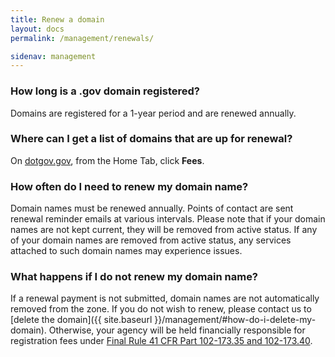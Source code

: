 ```yaml
---
title: Renew a domain
layout: docs
permalink: /management/renewals/

sidenav: management
---
```


### How long is a .gov domain registered?

Domains are registered for a 1-year period and are renewed annually.

### Where can I get a list of domains that are up for renewal?

On [dotgov.gov](https://www.dotgov.gov), from the Home Tab, click **Fees**.

### How often do I need to renew my domain name?

Domain names must be renewed annually. Points of contact are sent renewal reminder emails at various intervals. Please note that if your domain names are not kept current, they will be removed from active status. If any of your domain names are removed from active status, any services attached to such domain names may experience issues.

### What happens if I do not renew my domain name?

If a renewal payment is not submitted, domain names are not automatically removed from the zone. If you do not wish to renew, please contact us to [delete the domain]({{ site.baseurl }}/management/#how-do-i-delete-my-domain). Otherwise, your agency will be held financially responsible for registration fees under [Final Rule 41 CFR Part 102-173.35 and 102-173.40](https://www.ecfr.gov/cgi-bin/text-idx?mc=true&node=pt41.3.102_6173&rgn=div5#se41.3.102_6173_150).
